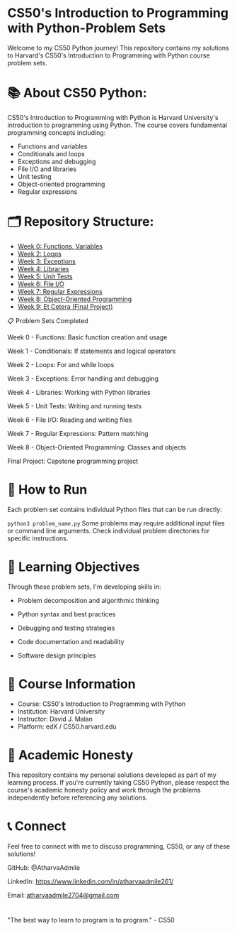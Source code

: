 # CS50's Introduction to Programming with Python-Problem Sets
Welcome to my CS50 Python journey! This repository contains my solutions to Harvard's CS50's Introduction to Programming with Python course problem sets.

# 📚 About CS50 Python:

CS50's Introduction to Programming with Python is Harvard University's introduction to programming using Python. The course covers fundamental programming concepts including:

- Functions and variables
- Conditionals and loops
- Exceptions and debugging
- File I/O and libraries
- Unit testing
- Object-oriented programming
- Regular expressions

# 🗂️ Repository Structure:

- [Week 0: Functions, Variables](week0/)
- [Week 2: Loops](week2/)
- [Week 3: Exceptions](week3/)
- [Week 4: Libraries](week4/)
- [Week 5: Unit Tests](week5/)
- [Week 6: File I/O](week6/)
- [Week 7: Regular Expressions](week7/)
- [Week 8: Object-Oriented Programming](week8/)
- [Week 9: Et Cetera (Final Project)](Final%20project/)

📋 Problem Sets Completed

 Week 0 - Functions: Basic function creation and usage
 
 Week 1 - Conditionals: If statements and logical operators
 
 Week 2 - Loops: For and while loops
 
 Week 3 - Exceptions: Error handling and debugging
 
 Week 4 - Libraries: Working with Python libraries
 
 Week 5 - Unit Tests: Writing and running tests
 
 Week 6 - File I/O: Reading and writing files
 
 Week 7 - Regular Expressions: Pattern matching
 
 Week 8 - Object-Oriented Programming: Classes and objects
 
 Final Project: Capstone programming project

# 🚀 How to Run

Each problem set contains individual Python files that can be run directly:

``` python3 problem_name.py ```
Some problems may require additional input files or command line arguments. Check individual problem directories for specific instructions.

# 🎯 Learning Objectives
Through these problem sets, I'm developing skills in:

- Problem decomposition and algorithmic thinking

- Python syntax and best practices

- Debugging and testing strategies

- Code documentation and readability

- Software design principles

# 📖 Course Information

- Course: CS50's Introduction to Programming with Python
- Institution: Harvard University
- Instructor: David J. Malan
- Platform: edX / CS50.harvard.edu

# 🤝 Academic Honesty
This repository contains my personal solutions developed as part of my learning process. If you're currently taking CS50 Python, please respect the course's academic honesty policy and work through the problems independently before referencing any solutions.

# 📞 Connect
Feel free to connect with me to discuss programming, CS50, or any of these solutions!

GitHub: @AtharvaAdmile

LinkedIn: https://www.linkedin.com/in/atharvaadmile261/

Email: atharvaadmile2704@gmail.com
# 
"The best way to learn to program is to program." - CS50
